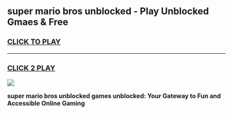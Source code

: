
## super mario bros unblocked - Play Unblocked Gmaes & Free
<h3>
<a href="https://news.freeplayer.one?title=super_mario_bros_unblocked&ref=16F">CLICK TO PLAY</a></h3>
<hr>

<h3>
<a href="https://news.freeplayer.one?title=super_mario_bros_unblocked&ref=16F">CLICK 2 PLAY</a>
  
</h3>

<a href="https://news.freeplayer.one?title=super_mario_bros_unblocked&ref=16F/"><img src="https://clearcache.store/games.png"></a>


**super mario bros unblocked games unblocked: Your Gateway to Fun and Accessible Online Gaming**
